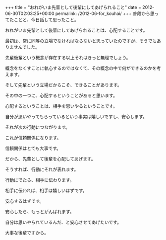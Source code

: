 +++
title = "おれがいま先輩として後輩にしてあげられること"
date = 2012-06-30T02:03:25+00:00
permalink: /2012-06-for_kouhai/
+++
普段から思ってたことと、今日話して思ったこと。
  
おれがいま先輩として後輩にしてあげられることは、心配することです。 

最初は、常に同等の立場でなければならないと思っていたのですが、そうでもありませんでした。
  
先輩後輩という概念が存在する以上それはきっと無理でしょう。
  
概念をなくすことに執心するのではなくて、その概念の中で何ができるのかを考えます。 

そして先輩という立場だからこそ、できることがあります。
  
その中の一つに、心配するということがあると思います。
  
心配するということは、相手を思いやるということです。
  
自分が思いやってもらっているという事実は嬉しいですし、安心します。
  
それが次の行動につながります。
  
これが信頼関係になります。 

信頼関係はとても大事です。 

だから、先輩として後輩を心配してあげます。
  
そうすれば、行動にそれが表れます。
  
行動にでたら、相手に伝わります。
  
相手に伝われば、相手は嬉しいはずです。
  
安心するはずです。
  
安心したら、もっとがんばれます。 

自分は思いやられているんだ、と安心させてあげたいです。
  
大事な後輩ですから。